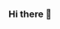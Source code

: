 ### Hi there 👋

<!--
**Dunglita/Dunglita** is a ✨ _special_ ✨ repository because its `README.md` (this file) appears on your GitHub profile.

https://user-images.githubusercontent.com/83776673/130268909-0aec0352-de11-4896-8561-e58fe0eb205e.png


- 🔭 I’m currently working on ...
- 🌱 I’m currently learning ...
- 👯 I’m looking to collaborate on ...
- 🤔 I’m looking for help with ...
- 💬 Ask me about ...
- 📫 How to reach me: ...
- 😄 Pronouns: ...
- ⚡ Fun fact: ...
-->
